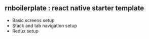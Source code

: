 ## rnboilerplate : react native starter template

- Basic screens setup
- Stack and tab navigation setup
- Redux setup
